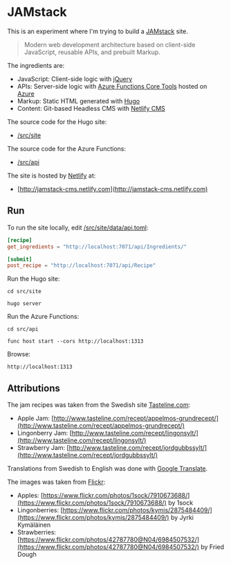 # JAMstack

This is an experiment where I'm trying to build a [JAMstack](https://jamstack.org) site.

> Modern web development architecture based on client-side JavaScript, reusable APIs, and prebuilt Markup.

The ingredients are:

* JavaScript: Client-side logic with [jQuery](https://jquery.com)
* APIs: Server-side logic with [Azure Functions Core Tools](https://www.npmjs.com/package/azure-functions-core-tools) hosted on [Azure](https://azure.microsoft.com/en-us/services/functions/)
* Markup: Static HTML generated with [Hugo](https://gohugo.io)
* Content: Git-based Headless CMS with [Netlify CMS](https://www.netlifycms.org)

The source code for the Hugo site:

* [/src/site](/src/site)

The source code for the Azure Functions:
* [/src/api](/src/api)

The site is hosted by [Netlify](https://www.netlify.com) at:

* [http://jamstack-cms.netlify.com](http://jamstack-cms.netlify.com)

## Run

To run the site locally, edit [/src/site/data/api.toml](/src/site/data/api.toml):

```toml
[recipe]
get_ingredients = "http://localhost:7071/api/Ingredients/"

[submit]
post_recipe = "http://localhost:7071/api/Recipe"
```

Run the Hugo site:

`cd src/site`

`hugo server`

Run the Azure Functions:

`cd src/api`

`func host start --cors http://localhost:1313`

Browse:

`http://localhost:1313`

## Attributions

The jam recipes was taken from the Swedish site [Tasteline.com](http://www.tasteline.com):

* Apple Jam: [http://www.tasteline.com/recept/appelmos-grundrecept/](http://www.tasteline.com/recept/appelmos-grundrecept/)
* Lingonberry Jam: [http://www.tasteline.com/recept/lingonsylt/](http://www.tasteline.com/recept/lingonsylt/)
* Strawberry Jam: [http://www.tasteline.com/recept/jordgubbssylt/](http://www.tasteline.com/recept/jordgubbssylt/)

Translations from Swedish to English was done with [Google Translate](https://translate.google.com/#sv/en/).

The images was taken from [Flickr](https://www.flickr.com/):

* Apples: [https://www.flickr.com/photos/1sock/7910673688/](https://www.flickr.com/photos/1sock/7910673688/) by 1sock
* Lingonberries: [https://www.flickr.com/photos/kymis/2875484409/](https://www.flickr.com/photos/kymis/2875484409/) by Jyrki Kymäläinen
* Strawberries: [https://www.flickr.com/photos/42787780@N04/6984507532/](https://www.flickr.com/photos/42787780@N04/6984507532/) by Fried Dough
